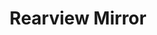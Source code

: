 ---
layout: experiment
permalink: /rearview_mirror/
title: "Rearview Mirror"
created: "2015"
root: "/assets/03_experiments/rearview_mirror/"
bg-video: >
  <iframe src="https://www.youtube.com/embed/fK-cwCxU4IU?hd=1&rel=0&modestbranding=1&controls=0&loop=1&playlist=fK-cwCxU4IU" width="640" height="560" frameborder="0" webkitallowfullscreen mozallowfullscreen allowfullscreen></iframe>

description: >
  A VR program that takes what's behind you and puts it in front you.
  <br><br>
  How far will you be to walk before you throw up?
  <br><br>
  Developed for the 2016 Stupid Shit No One Needs and Terrible Ideas Hackathon. 

role:
 - Creator

showings:
  - text: Stupid Shit No One Needs and Terrible Ideas Hackathon
    url: https://stupidhackathon.com/

credits:
  - Sam Sadtler
  - Jacob Riley Wasserman

documentation: >
  - <iframe src="https://www.youtube.com/embed/fK-cwCxU4IU?hd=1&rel=0&modestbranding=1&controls=0&loop=1&playlist=fK-cwCxU4IU" width="640" height="560" frameborder="0" webkitallowfullscreen mozallowfullscreen allowfullscreen></iframe>
---